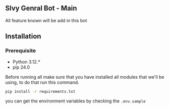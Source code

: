 
## Slvy Genral Bot - Main
All feature known will be add in this bot

## Installation
### Prerequisite
- Python 3.12.*
- pip 24.0

Before running all make sure that you have installed all modules that we'll be using, to do that run this command.
``` cmd
pip install -r requirements.txt
```

you can get the environment variables by checking the `.env.sample`